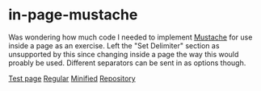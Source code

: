 # in-page-mustache

Was wondering how much code I needed to implement [Mustache](https://mustache.github.io/mustache.5.html) for use inside a page as an exercise. Left the "Set Delimiter" section as unsupported by this since changing inside a page the way this would proably be used. Different separators can be sent in as options though.

[Test page](test.html)
[Regular](in-page-mustache.js)
[Minified](in-page-mustache.min.js)
[Repository](https://github.com/grunka/in-page-mustache)
